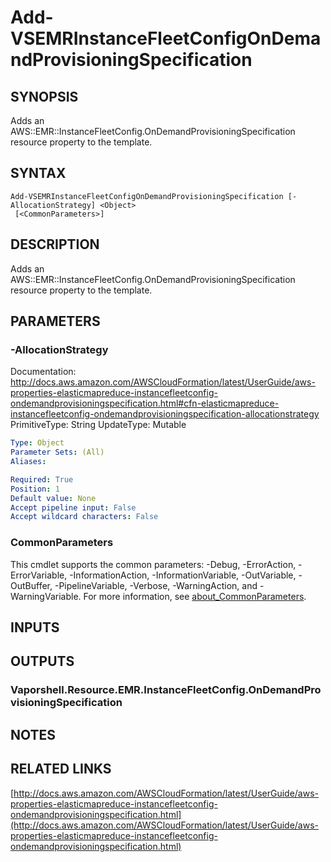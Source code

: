 # Add-VSEMRInstanceFleetConfigOnDemandProvisioningSpecification

## SYNOPSIS
Adds an AWS::EMR::InstanceFleetConfig.OnDemandProvisioningSpecification resource property to the template.

## SYNTAX

```
Add-VSEMRInstanceFleetConfigOnDemandProvisioningSpecification [-AllocationStrategy] <Object>
 [<CommonParameters>]
```

## DESCRIPTION
Adds an AWS::EMR::InstanceFleetConfig.OnDemandProvisioningSpecification resource property to the template.

## PARAMETERS

### -AllocationStrategy
Documentation: http://docs.aws.amazon.com/AWSCloudFormation/latest/UserGuide/aws-properties-elasticmapreduce-instancefleetconfig-ondemandprovisioningspecification.html#cfn-elasticmapreduce-instancefleetconfig-ondemandprovisioningspecification-allocationstrategy
PrimitiveType: String
UpdateType: Mutable

```yaml
Type: Object
Parameter Sets: (All)
Aliases:

Required: True
Position: 1
Default value: None
Accept pipeline input: False
Accept wildcard characters: False
```

### CommonParameters
This cmdlet supports the common parameters: -Debug, -ErrorAction, -ErrorVariable, -InformationAction, -InformationVariable, -OutVariable, -OutBuffer, -PipelineVariable, -Verbose, -WarningAction, and -WarningVariable. For more information, see [about_CommonParameters](http://go.microsoft.com/fwlink/?LinkID=113216).

## INPUTS

## OUTPUTS

### Vaporshell.Resource.EMR.InstanceFleetConfig.OnDemandProvisioningSpecification
## NOTES

## RELATED LINKS

[http://docs.aws.amazon.com/AWSCloudFormation/latest/UserGuide/aws-properties-elasticmapreduce-instancefleetconfig-ondemandprovisioningspecification.html](http://docs.aws.amazon.com/AWSCloudFormation/latest/UserGuide/aws-properties-elasticmapreduce-instancefleetconfig-ondemandprovisioningspecification.html)

